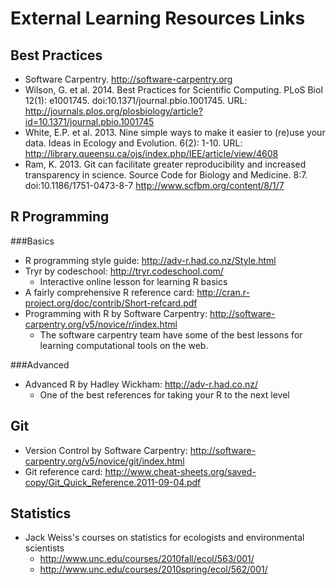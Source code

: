 External Learning Resources Links
=================================

Best Practices
--------------
* Software Carpentry. http://software-carpentry.org
* Wilson, G. et al. 2014. Best Practices for Scientific Computing. PLoS Biol
12(1): e1001745. doi:10.1371/journal.pbio.1001745. URL: 
http://journals.plos.org/plosbiology/article?id=10.1371/journal.pbio.1001745
* White, E.P. et al. 2013. Nine simple ways to make it easier to (re)use your
data. Ideas in Ecology and Evolution. 6(2): 1-10. URL:
http://library.queensu.ca/ojs/index.php/IEE/article/view/4608
* Ram, K. 2013. Git can facilitate greater reproducibility and increased
transparency in science. Source Code for Biology and Medicine. 8:7.
doi:10.1186/1751-0473-8-7 http://www.scfbm.org/content/8/1/7

R Programming
-------------
###Basics
* R programming style guide: http://adv-r.had.co.nz/Style.html
* Tryr by codeschool: http://tryr.codeschool.com/
    - Interactive online lesson for learning R basics
* A fairly comprehensive R reference card: 
http://cran.r-project.org/doc/contrib/Short-refcard.pdf
* Programming with R by Software Carpentry:
http://software-carpentry.org/v5/novice/r/index.html
    - The software carpentry team have some of the best lessons for learning
    computational tools on the web.


###Advanced
* Advanced R by Hadley Wickham: http://adv-r.had.co.nz/
    - One of the best references for taking your R to the next level

Git
---
* Version Control by Software Carpentry: 
http://software-carpentry.org/v5/novice/git/index.html
* Git reference card: 
http://www.cheat-sheets.org/saved-copy/Git_Quick_Reference.2011-09-04.pdf

Statistics
----------
* Jack Weiss's courses on statistics for ecologists and environmental scientists
    - http://www.unc.edu/courses/2010fall/ecol/563/001/
    - http://www.unc.edu/courses/2010spring/ecol/562/001/
